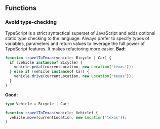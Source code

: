 ## Functions
### Avoid type-checking

TypeScript is a strict syntactical superset of JavaScript and adds optional static type checking to the language.
Always prefer to specify types of variables, parameters and return values to leverage the full power of TypeScript features.
It makes refactoring more easier.
**Bad:**
```ts
function travelToTexas(vehicle: Bicycle | Car) {
  if (vehicle instanceof Bicycle) {
    vehicle.pedal(currentLocation, new Location('texas'));
  } else if (vehicle instanceof Car) {
    vehicle.drive(currentLocation, new Location('texas'));
  }
}
```
**Good:**
```ts
type Vehicle = Bicycle | Car;

function travelToTexas(vehicle: Vehicle) {
  vehicle.move(currentLocation, new Location('texas'));
}
```
